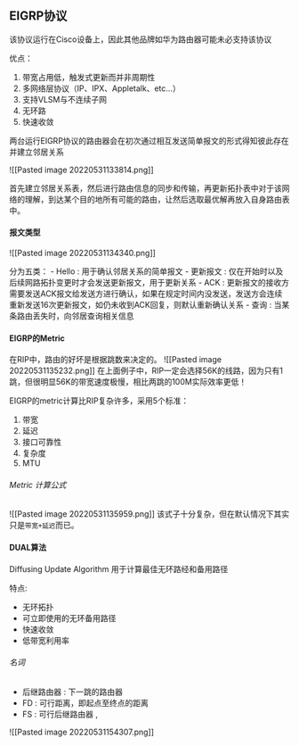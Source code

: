 ## EIGRP协议
该协议运行在Cisco设备上，因此其他品牌如华为路由器可能未必支持该协议

优点：
1. 带宽占用低，触发式更新而并非周期性
2. 多网络层协议（IP、IPX、Appletalk、etc...）
3. 支持VLSM与不连续子网
4. 无环路
5. 快速收敛

两台运行EIGRP协议的路由器会在初次通过相互发送简单报文的形式得知彼此存在并建立邻居关系

![[Pasted image 20220531133814.png]]

首先建立邻居关系表，然后进行路由信息的同步和传输，再更新拓扑表中对于该网络的理解，到达某个目的地所有可能的路由，让然后选取最优解再放入自身路由表中。

#### 报文类型
![[Pasted image 20220531134340.png]]

分为五类：
	- Hello : 用于确认邻居关系的简单报文
	- 更新报文 : 仅在开始时以及后续网路拓扑变更时才会发送更新报文，用于更新关系
	- ACK : 更新报文的接收方需要发送ACK报文给发送方进行确认，如果在规定时间内没发送，发送方会连续重新发送16次更新报文，如仍未收到ACK回复，则默认重新确认关系
	- 查询 : 当某条路由丢失时，向邻居查询相关信息

#### EIGRP的Metric
在RIP中，路由的好坏是根据跳数来决定的。
![[Pasted image 20220531135232.png]]
在上面例子中，RIP一定会选择56K的线路，因为只有1跳，但很明显56K的带宽速度极慢，相比两跳的100M实际效率更低！

EIGRP的metric计算比RIP复杂许多，采用5个标准：
1. 带宽
2. 延迟
3. 接口可靠性
4. 复杂度
5. MTU

###### Metric 计算公式
![[Pasted image 20220531135959.png]]
该式子十分复杂，但在默认情况下其实只是`带宽+延迟`而已。


#### DUAL算法
Diffusing Update Algorithm 用于计算最佳无环路经和备用路径

特点:
- 无环拓扑
- 可立即使用的无环备用路径
- 快速收敛
- 低带宽利用率

###### 名词
- 后继路由器 : 下一跳的路由器
- FD : 可行距离，即起点至终点的距离
- FS : 可行后继路由器 ,

![[Pasted image 20220531154307.png]]